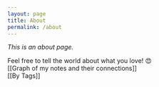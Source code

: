 ```yaml
---
layout: page
title: About
permalink: /about
---
```


*This is an about page.*

Feel free to tell the world about what you love! 😍  
[[Graph of my notes and their connections]]  
[[By Tags]]

